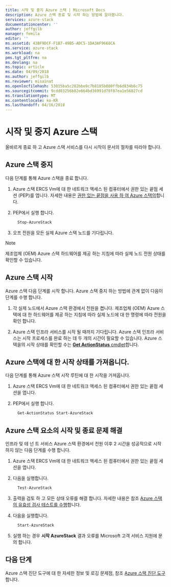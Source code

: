 ```yaml
---
title: 시작 및 중지 Azure 스택 | Microsoft Docs
description: Azure 스택 종료 및 시작 하는 방법에 알아봅니다.
services: azure-stack
documentationcenter: ''
author: jeffgilb
manager: femila
editor: ''
ms.assetid: 43BF9DCF-F1B7-49B5-ADC5-1DA3AF9668CA
ms.service: azure-stack
ms.workload: na
pms.tgt_pltfrm: na
ms.devlang: na
ms.topic: article
ms.date: 04/09/2018
ms.author: jeffgilb
ms.reviewer: misainat
ms.openlocfilehash: 53015ba5c282bbe9c7b8185b080ffb6d834b6c75
ms.sourcegitcommit: 9cdd83256b82e664bd36991d78f87ea1e56827cd
ms.translationtype: MT
ms.contentlocale: ko-KR
ms.lasthandoff: 04/16/2018
---
```

# <a name="start-and-stop-azure-stack"></a>시작 및 중지 Azure 스택
올바르게 종료 하 고 Azure 스택 서비스를 다시 시작이 문서의 절차를 따라야 합니다. 

## <a name="stop-azure-stack"></a>Azure 스택 중지 

다음 단계를 통해 Azure 스택을 종료 합니다.

1. Azure 스택 ERCS Vm에 대 한 네트워크 액세스 된 컴퓨터에서 권한 있는 끝점 세션 (PEP)를 엽니다. 자세한 내용은 [권한 있는 끝점을 사용 하 여 Azure 스택의](azure-stack-privileged-endpoint.md)합니다.

2. PEP에서 실행 합니다.

    ```powershell
      Stop-AzureStack
    ```

3. 오프 전원을 모든 실제 Azure 스택 노드를 기다립니다.

> [!Note]  
> 제조업체 (OEM) Azure 스택 하드웨어를 제공 하는 지침에 따라 실제 노드 전원 상태를 확인할 수 있습니다. 

## <a name="start-azure-stack"></a>Azure 스택 시작 

Azure 스택 다음 단계를 시작 합니다. Azure 스택 중지 하는 방법에 관계 없이 다음이 단계를 수행 합니다.

1. 각 실제 노드에서 Azure 스택 환경에서 전원을 켭니다. 제조업체 (OEM) Azure 스택에 대 한 하드웨어를 제공 하는 지침에 따라 실제 노드에 대 한 명령에 따라 전원을 확인 합니다.

2. Azure 스택 인프라 서비스를 시작 될 때까지 기다립니다. Azure 스택 인프라 서비스는 시작 프로세스를 완료 하는 데 두 개의 시간이 필요할 수 있습니다. Azure 스택을의 시작 상태를 확인할 수는 [ **Get ActionStatus** cmdlet](#get-the-startup-status-for-azure-stack)합니다.


## <a name="get-the-startup-status-for-azure-stack"></a>Azure 스택에 대 한 시작 상태를 가져옵니다.

다음 단계를 통해 Azure 스택 시작 루틴에 대 한 시작을 가져옵니다.

1. Azure 스택 ERCS Vm에 대 한 네트워크 액세스 된 컴퓨터에서 권한 있는 끝점 세션을 엽니다.

2. PEP에서 실행 합니다.

    ```powershell
      Get-ActionStatus Start-AzureStack
    ```

## <a name="troubleshoot-startup-and-shutdown-of-azure-stack"></a>Azure 스택 요소의 시작 및 종료 문제 해결

인프라 및 테 넌 트 서비스 Azure 스택 환경에서 전원 이후 2 시간을 성공적으로 시작 하지 않는 다음 단계를 수행 합니다. 

1. Azure 스택 ERCS Vm에 대 한 네트워크 액세스 된 컴퓨터에서 권한 있는 끝점 세션을 엽니다.

2. 다음을 실행합니다. 

    ```powershell
      Test-AzureStack
      ```

3. 출력을 검토 하 고 모든 상태 오류를 해결 합니다. 자세한 내용은 참조 [Azure 스택의 유효성 검사 테스트를 수행](azure-stack-diagnostic-test.md)합니다.

4. 다음을 실행합니다.

    ```powershell
      Start-AzureStack
    ```

5. 실행 하는 경우 **시작 AzureStack** 결과 오류를 Microsoft 고객 서비스 지원에 문의 합니다. 

## <a name="next-steps"></a>다음 단계 

Azure 스택 진단 도구에 대 한 자세한 정보 및 로깅 문제점, 참조 [Azure 스택 진단 도구](azure-stack-diagnostics.md)합니다.
